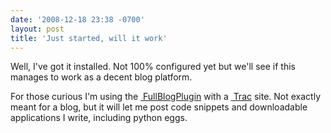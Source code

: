 ```yaml
---
date: '2008-12-18 23:38 -0700'
layout: post
title: 'Just started, will it work'
---
```


Well, I've got it installed. Not 100% configured yet but we'll see if
this manages to work as a decent blog platform.

For those curious I'm using the
<a href="http://trac-hacks.org/wiki/FullBlogPlugin" class="ext-link"> FullBlogPlugin</a>
with a <a href="http://trac.edgewall.org" class="ext-link"> Trac</a>
site. Not exactly meant for a blog, but it will let me post code
snippets and downloadable applications I write, including python eggs.

